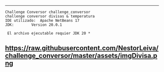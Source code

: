 -------------------------------------------------------------------------------------------------------------

	Challenge Conversor challenge_conversor
	challenge conversor divisas & temperatura
 	IDE utilizado:	Apache NetBeans 17
	JDK:		Version 20.0.1

	 El archivo ejecutable requier JDK 20 * 

  https://raw.githubusercontent.com/NestorLeiva/challenge_conversor/master/assets/imgDivisa.png
-------------------------------------------------------------------------------------------------------------



